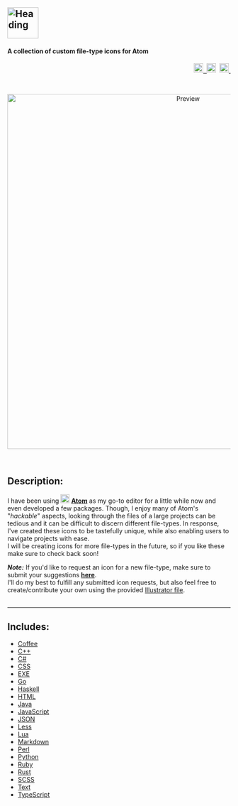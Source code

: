 [<img src="https://cloud.githubusercontent.com/assets/16360374/22404140/a46933d4-e5df-11e6-9d13-00cb87228bff.png" height="70" Title="Heading"/>](https://github.com/JonSn0w/Atom-File-Icons)
------------------------------------------------------------------------------  
#### A collection of custom file-type icons for Atom  

<p align="right">
    <a href="https://opensource.org/licenses/MIT">
		<img src="https://img.shields.io/apm/l/atomic-monokai-syntax.svg?" height="21" title="License">&nbsp;
	</a>
    <span class="badge-paypal"><a href="https://www.paypal.com/cgi-bin/webscr?cmd=_s-xclick&hosted_button_id=E6RKPR34SH6CU" title="Donate to this project using Paypal">
        <img src="https://img.shields.io/badge/paypal-donate-yellow.svg" height="21" title="Donate"></a></span>&nbsp;
    <a href="https://atom.io/themes/atomic-monokai-syntax">
		<img src="https://badges.frapsoft.com/os/v1/open-source.svg?v=103" height="21" title="Open Source">&nbsp;
	</a>
</p>

<br>
  <p align="center">
      <img src="https://cloud.githubusercontent.com/assets/16360374/22404141/a479769a-e5df-11e6-9329-b65c934a9448.png" width="800" title="Preview"/>
  <p/>
<br>

## Description:  
I have been using <img src="https://cloud.githubusercontent.com/assets/16360374/17991222/82596480-6af1-11e6-9c96-3e2996a8be5a.png" width="20"/> [**Atom**](https://atom.io) as my go-to editor for a little while now and even developed a few packages. Though, I enjoy many of Atom's "*hackable*" aspects, looking through the files of a large projects can be tedious and it can be difficult to discern different file-types. In response, I've created these icons to be tastefully unique, while also enabling users to navigate projects with ease.  
I will be creating icons for more file-types in the future, so if you like these make sure to check back soon!  
  
  
***Note:*** If you'd like to request an icon for a new file-type, make sure to submit your suggestions [**here**](https://github.com/JonSn0w/Atom-FileType-Icons/Issues).  
I'll do my best to fulfill any submitted icon requests, but also feel free to create/contribute your own using the provided [Illustrator file](https://github.com/JonSn0w/Atom-FileType-Icons/blob/master/AI/AtomFileIcons.ai).  
<br>  

_____________________  

## Includes:
  * [Coffee](https://github.com/JonSn0w/Atom-FileType-Icons/blob/master/PNG/coffee.png)    
  * [C++](https://github.com/JonSn0w/Atom-FileType-Icons/blob/master/PNG/cpp.png)  
  * [C#](https://github.com/JonSn0w/Atom-FileType-Icons/blob/master/PNG/cs.png)  
  * [CSS](https://github.com/JonSn0w/Atom-FileType-Icons/blob/master/PNG/css.png) 
  * [EXE](https://github.com/JonSn0w/Atom-FileType-Icons/blob/master/PNG/exe.png) 
  *  [Go](https://github.com/JonSn0w/Atom-FileType-Icons/blob/master/PNG/go.png) 
  * [Haskell](https://github.com/JonSn0w/Atom-FileType-Icons/blob/master/PNG/hs.png)  
  * [HTML](https://github.com/JonSn0w/Atom-FileType-Icons/blob/master/PNG/html.png)  
  * [Java](https://github.com/JonSn0w/Atom-FileType-Icons/blob/master/PNG/java.png)  
  * [JavaScript](https://github.com/JonSn0w/Atom-FileType-Icons/blob/master/PNG/js.png)  
  * [JSON](https://github.com/JonSn0w/Atom-FileType-Icons/blob/master/PNG/json.png)  
  * [Less](https://github.com/JonSn0w/Atom-FileType-Icons/blob/master/PNG/less.png)  
  * [Lua](https://github.com/JonSn0w/Atom-FileType-Icons/blob/master/PNG/lua.png)  
  * [Markdown](https://github.com/JonSn0w/Atom-FileType-Icons/blob/master/PNG/md.png)  
  * [Perl](https://github.com/JonSn0w/Atom-FileType-Icons/blob/master/PNG/pl.png)  
  * [Python](https://github.com/JonSn0w/Atom-FileType-Icons/blob/master/PNG/py.png)  
  * [Ruby](https://github.com/JonSn0w/Atom-FileType-Icons/blob/master/PNG/rb.png)
  * [Rust](https://github.com/JonSn0w/Atom-FileType-Icons/blob/master/PNG/rs.png)
  * [SCSS](https://github.com/JonSn0w/Atom-FileType-Icons/blob/master/PNG/scss.png)  
  * [Text](https://github.com/JonSn0w/Atom-FileType-Icons/blob/master/PNG/txt.png)
  * [TypeScript](https://github.com/JonSn0w/Atom-FileType-Icons/blob/master/PNG/ts.png)  
  
